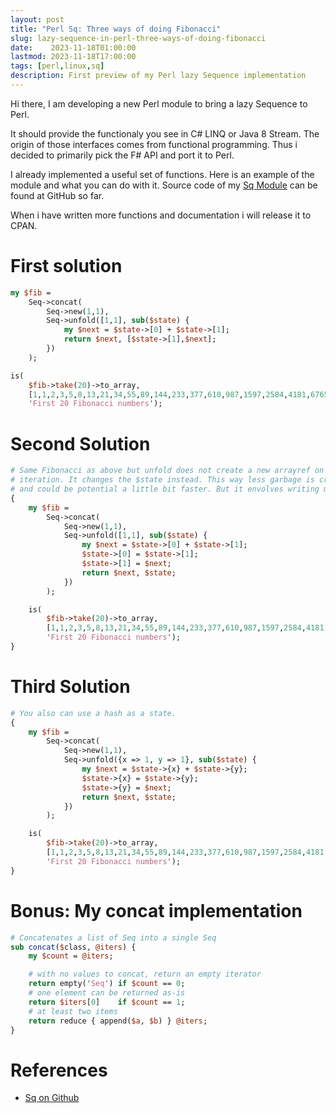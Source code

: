 ```yaml
---
layout: post
title: "Perl Sq: Three ways of doing Fibonacci"
slug: lazy-sequence-in-perl-three-ways-of-doing-fibonacci
date:    2023-11-18T01:00:00
lastmod: 2023-11-18T17:00:00
tags: [perl,linux,sq]
description: First preview of my Perl lazy Sequence implementation
---
```


Hi there, I am developing a new Perl module to bring a lazy Sequence to Perl.

It should provide the functionaly you see in C# LINQ or Java 8 Stream. The
origin of those interfaces comes from functional programming. Thus i decided
to primarily pick the F# API and port it to Perl.

I already implemented a useful set of functions. Here is an example of the
module and what you can do with it. Source code of my [Sq Module](https://github.com/DavidRaab/Sq) can be found at GitHub so far.

When i have written more functions and documentation i will release it to CPAN.

# First solution

```perl
my $fib =
    Seq->concat(
        Seq->new(1,1),
        Seq->unfold([1,1], sub($state) {
            my $next = $state->[0] + $state->[1];
            return $next, [$state->[1],$next];
        })
    );

is(
    $fib->take(20)->to_array,
    [1,1,2,3,5,8,13,21,34,55,89,144,233,377,610,987,1597,2584,4181,6765],
    'First 20 Fibonacci numbers');
```

# Second Solution

```perl
# Same Fibonacci as above but unfold does not create a new arrayref on every
# iteration. It changes the $state instead. This way less garbage is created
# and could be potential a little bit faster. But it envolves writing more code.
{
    my $fib =
        Seq->concat(
            Seq->new(1,1),
            Seq->unfold([1,1], sub($state) {
                my $next = $state->[0] + $state->[1];
                $state->[0] = $state->[1];
                $state->[1] = $next;
                return $next, $state;
            })
        );

    is(
        $fib->take(20)->to_array,
        [1,1,2,3,5,8,13,21,34,55,89,144,233,377,610,987,1597,2584,4181,6765],
        'First 20 Fibonacci numbers');
}
```

# Third Solution

```perl
# You also can use a hash as a state.
{
    my $fib =
        Seq->concat(
            Seq->new(1,1),
            Seq->unfold({x => 1, y => 1}, sub($state) {
                my $next = $state->{x} + $state->{y};
                $state->{x} = $state->{y};
                $state->{y} = $next;
                return $next, $state;
            })
        );

    is(
        $fib->take(20)->to_array,
        [1,1,2,3,5,8,13,21,34,55,89,144,233,377,610,987,1597,2584,4181,6765],
        'First 20 Fibonacci numbers');
}
```

# Bonus: My concat implementation

```perl
# Concatenates a list of Seq into a single Seq
sub concat($class, @iters) {
    my $count = @iters;

    # with no values to concat, return an empty iterator
    return empty('Seq') if $count == 0;
    # one element can be returned as-is
    return $iters[0]    if $count == 1;
    # at least two items
    return reduce { append($a, $b) } @iters;
}
```

# References

* [Sq on Github](https://github.com/DavidRaab/Sq)
